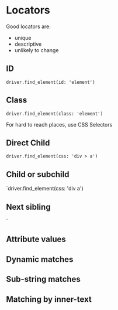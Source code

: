 # Locators

Good locators are:
+ unique
+ descriptive
+ unlikely to change

## ID
`driver.find_element(id: 'element')`

## Class
`driver.find_element(class: 'element')`

For hard to reach places, use CSS Selectors

## Direct Child
`driver.find_element(css: 'div > a')`

## Child or subchild
`driver.find_element(css: 'div a')

## Next sibling
`
## Attribute values
## Dynamic matches
## Sub-string matches
## Matching by inner-text
